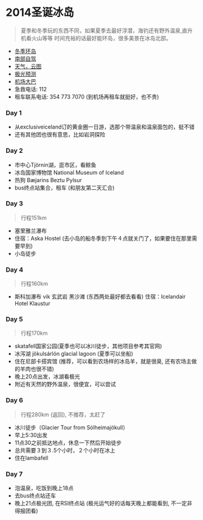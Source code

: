 # 2014圣诞冰岛

> 夏季和冬季玩的东西不同，如果夏季去最好浮潜，海钓还有野外温泉,直升机看火山等等 
时间充裕的话最好能环岛，很多美景在冰岛北部。

- [冬季环岛](http://bbs.qyer.com/thread-562905-1.html)
- [南部自驾](https://www.google.com/maps/d/edit?hl=fr&authuser=0&mid=1esVmIkLc-sAUlii-NPyMElgZ8HU)
- [天气，云图](http://en.vedur.is/)
- [极光预测](http://en.vedur.is/weather/forecasts/aurora/)
- [机场大巴](https://www.re.is/flybus/)
- 急救电话: 112
- 租车联系电话: 354 773 7070 (到机场再租车就挺好，也不贵)

### Day 1
- 从exclusiveiceland订的黄金圈一日游，选那个带温泉和温泉面包的，挺不错
- 还有其他团也很有意思，比如岩洞探险

### Day 2
- 市中心Tjörnin湖，逛市区，看鲸鱼
- 冰岛国家博物馆 National Museum of Iceland
- 热狗 Bæjarins Beztu Pylsur
- bus终点站集合，租车 (和朋友第二天汇合)

### Day 3
> 行程151km

- 塞里雅兰瀑布
- 住宿：Aska Hostel (去小岛的船冬季到下午４点就关门了，如果要住在那里需要早到)
- 小岛徒步

### Day 4
> 行程160km

- 斯科加瀑布
vik
玄武岩
黑沙滩 (东西两处最好都去看看)
住宿：Icelandair Hotel Klaustur

### Day 5
> 行程170km

- skatafell国家公园(夏季也可以冰川徒步，其他项目参考其官网)
- 冰泻湖 jökulsárlón glacial lagoon (夏季可以坐船)
- 住在尼部卡搭宾馆 (推荐，可以看到农场样的冰岛羊，就是很臭,
  还有农场主做的羊肉也很不错)
- 晚上20点出发，冰湖看极光
- 附近有天然的野外温泉，很便宜，可以尝试

### Day 6
> 行程280km (返回), 不推荐，太赶了

- 冰川徒步（Glacier Tour from Sólheimajökull）
- 早上5:30出发
- 11点30之前抵达地点，休息一下然后开始徒步
- 总共需要３到３.5个小时，２个小时在冰上
- 住在lambafell

### Day 7
- 泡温泉，吃饭到晚上18点
- 去bus终点站还车
- 晚上21点极光团, 在RSI终点站 (极光运气好的话每天晚上都能看到, 不一定非得报团看)
